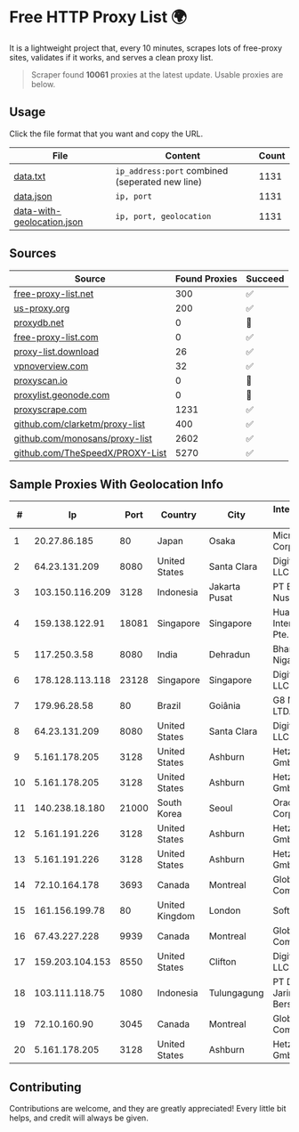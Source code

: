 
# Free HTTP Proxy List 🌍

It is a lightweight project that, every 10 minutes, scrapes lots of free-proxy sites, validates if it works, and serves a clean proxy list.


> Scraper found **10061** proxies at the latest update. Usable proxies are below.

## Usage

Click the file format that you want and copy the URL.


|File|Content|Count|
|----|-------|-----|
|[data.txt](https://raw.githubusercontent.com/themiralay/Proxy-List-World/master/data.txt)|`ip_address:port` combined (seperated new line)|1131|
|[data.json](https://raw.githubusercontent.com/themiralay/Proxy-List-World/master/data.json)|`ip, port`|1131|
|[data-with-geolocation.json](https://raw.githubusercontent.com/themiralay/Proxy-List-World/master/data-with-geolocation.json)|`ip, port, geolocation`|1131|

## Sources

|Source|Found Proxies|Succeed|
|------|-------------|-------|
|[free-proxy-list.net](https://free-proxy-list.net)|300|✅|
|[us-proxy.org](https://www.us-proxy.org)|200|✅|
|[proxydb.net](http://proxydb.net)|0|🚫|
|[free-proxy-list.com](https://free-proxy-list.com/?page=&port=&type%5B%5D=http&type%5B%5D=https&up_time=0&search=Search)|0|✅|
|[proxy-list.download](https://www.proxy-list.download/HTTP)|26|✅|
|[vpnoverview.com](https://vpnoverview.com/privacy/anonymous-browsing/free-proxy-servers)|32|✅|
|[proxyscan.io](https://www.proxyscan.io)|0|🚫|
|[proxylist.geonode.com](https://proxylist.geonode.com/api/proxy-list?limit=300&page=1&sort_by=lastChecked&sort_type=desc&protocols=http,https)|0|🚫|
|[proxyscrape.com](https://api.proxyscrape.com/v2/?request=displayproxies&protocol=http&timeout=10000&country=all&ssl=all&anonymity=all)|1231|✅|
|[github.com/clarketm/proxy-list](https://raw.githubusercontent.com/clarketm/proxy-list/master/proxy-list-raw.txt)|400|✅|
|[github.com/monosans/proxy-list](https://raw.githubusercontent.com/monosans/proxy-list/main/proxies/http.txt)|2602|✅|
|[github.com/TheSpeedX/PROXY-List](https://raw.githubusercontent.com/TheSpeedX/PROXY-List/master/http.txt)|5270|✅|


## Sample Proxies With Geolocation Info

|#|Ip|Port|Country|City|Internet Service Provider|
|-|--|----|-------|----|-------------------------|
|1|20.27.86.185|80|Japan|Osaka|Microsoft Corporation|
|2|64.23.131.209|8080|United States|Santa Clara|DigitalOcean, LLC|
|3|103.150.116.209|3128|Indonesia|Jakarta Pusat|PT Biznet Gio Nusantara|
|4|159.138.122.91|18081|Singapore|Singapore|Huawei International Pte. LTD|
|5|117.250.3.58|8080|India|Dehradun|Bharat Sanchar Nigam Ltd|
|6|178.128.113.118|23128|Singapore|Singapore|DigitalOcean, LLC|
|7|179.96.28.58|80|Brazil|Goiânia|G8 NETWORKS LTDA|
|8|64.23.131.209|8080|United States|Santa Clara|DigitalOcean, LLC|
|9|5.161.178.205|3128|United States|Ashburn|Hetzner Online GmbH|
|10|5.161.178.205|3128|United States|Ashburn|Hetzner Online GmbH|
|11|140.238.18.180|21000|South Korea|Seoul|Oracle Corporation|
|12|5.161.191.226|3128|United States|Ashburn|Hetzner Online GmbH|
|13|5.161.191.226|3128|United States|Ashburn|Hetzner Online GmbH|
|14|72.10.164.178|3693|Canada|Montreal|GloboTech Communications|
|15|161.156.199.78|80|United Kingdom|London|SoftLayer|
|16|67.43.227.228|9939|Canada|Montreal|GloboTech Communications|
|17|159.203.104.153|8550|United States|Clifton|DigitalOcean, LLC|
|18|103.111.118.75|1080|Indonesia|Tulungagung|PT Dimensi Jaringan Bersinar|
|19|72.10.160.90|3045|Canada|Montreal|GloboTech Communications|
|20|5.161.178.205|3128|United States|Ashburn|Hetzner Online GmbH|



## Contributing

Contributions are welcome, and they are greatly appreciated! Every
little bit helps, and credit will always be given.

